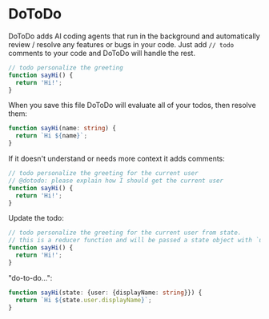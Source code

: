 DoToDo
======

DoToDo adds AI coding agents that run in the background and automatically review / resolve any features or bugs in your 
code. Just add `// todo` comments to your code and DoToDo will handle the rest.

```typescript
// todo personalize the greeting
function sayHi() {
  return 'Hi!';
}
```

When you save this file DoToDo will evaluate all of your todos, then resolve them:

```typescript
function sayHi(name: string) {
  return `Hi ${name}`;
}
```

If it doesn't understand or needs more context it adds comments:

```typescript
// todo personalize the greeting for the current user
// @dotodo: please explain how I should get the current user
function sayHi() {
  return 'Hi!';
}
```

Update the todo:

```typescript
// todo personalize the greeting for the current user from state. 
// this is a reducer function and will be passed a state object with `user/displayName`
function sayHi() {
  return 'Hi!';
}
```

"do-to-do...":

```typescript
function sayHi(state: {user: {displayName: string}}) {
  return `Hi ${state.user.displayName}`;
}
```
